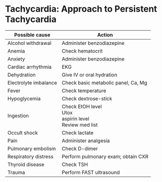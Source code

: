 


# Tachycardia: Approach to Persistent Tachycardia

|   **Possible cause**  |    **Action**                          |
|-----------------------|----------------------------------------|
| Alcohol withdrawal    | Administer benzodiazepine              |
| Anemia                | Check hematocrit                       |
| Anxiety               | Administer benzodiazepine              |
| Cardiac arrhythmia    | EKG                                    |
| Dehydration           | Give IV or oral hydration              |
| Electrolyte imbalance | Check basic metabolic panel, Ca, Mg    |
| Fever                 | Check temperature                      |
| Hypoglycemia          | Check dextrose-stick                   |
| Ingestion             | Check EtOH level<br>Utox<br>aspirin level<br>Review med list |
| Occult shock          | Check lactate                          |
| Pain                  | Administer analgesia                   |
| Pulmonary embolism    | Check D-dimer                          |
| Respiratory distress  | Perform pulmonary exam; obtain CXR     |
| Thyroid disease       | Check TSH                              |
| Trauma                | Perform FAST ultrasound                |
